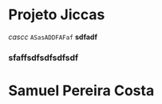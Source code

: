 # Projeto Jiccas
*cascc*
```ASasADDFAFaf```
**sdfadf**
### sfaffsdfsdfsdfsdf

# Samuel Pereira Costa
